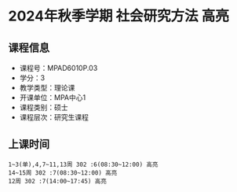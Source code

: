 # 2024年秋季学期 社会研究方法 高亮






## 课程信息

- 课程号：MPAD6010P.03
- 学分：3
- 教学类型：理论课
- 开课单位：MPA中心1
- 课程类别：硕士
- 课程层次：研究生课程

## 上课时间

```
1~3(单),4,7~11,13周 302 :6(08:30~12:00) 高亮
14~15周 302 :7(08:30~12:00) 高亮
12周 302 :7(14:00~17:45) 高亮
```

